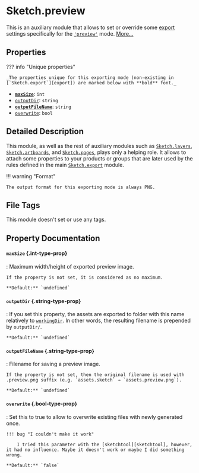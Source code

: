 # Sketch.preview

This is an auxiliary module that allows to set or override some [export][export] settings specifically for the [`'preview'`](index.md#mode) mode. [More…](#detailed-description)

## Properties

??? info "Unique properties"

	_The properties unique for this exporting mode (non-existing in [`Sketch.export`][export]) are marked below with **bold** font._

- **[`maxSize`](#maxsize)**: `int`
- [`outputDir`](#outputdir): `string`
- **[`outputFileName`](#outputfilename)**: `string`
- [`overwrite`](#overwrite): `bool`

## Detailed Description

This module, as well as the rest of auxiliary modules such as [`Sketch.layers`][layers], [`Sketch.artboards`][artboards], and [`Sketch.pages`][pages], plays only a helping role. It allows to attach some properties to your products or groups that are later used by the rules defined in the main [`Sketch.export`][export] module.

!!! warning "Format"

	The output format for this exporting mode is always PNG.

## File Tags

This module doesn't set or use any tags.

## Property Documentation

#### `maxSize` {.int-type-prop}

:	Maximum width/height of exported preview image.

	If the property is not set, it is considered as no maximum.

	**Default:** `undefined`

#### `outputDir` {.string-type-prop}

:	If you set this property, the assets are exported to folder with this name relatively to [`workingDir`](#workingdir). In other words, the resulting filename is prepended by `outputDir/`.

	**Default:** `undefined`

#### `outputFileName` {.string-type-prop}

:	Filename for saving a preview image.

	If the property is not set, then the original filename is used with .preview.png suffix (e.g. `assets.sketch` ⇒ `assets.preview.png`).

	**Default:** `undefined`

#### `overwrite` {.bool-type-prop}

:	Set this to true to allow to overwrite existing files with newly generated once.

	!!! bug "I couldn't make it work"

		I tried this parameter with the [sketchtool][sketchtool], however, it had no influence. Maybe it doesn't work or maybe I did something wrong.

	**Default:** `false`


[export]: ./index.md
[metadata]: ./metadata.md
[layers]: ./layers.md
[artboards]: ./artboards.md
[pages]: ./pages.md
[preview]: ./preview.md

[sketchtool]: https://developer.sketch.com/cli/
